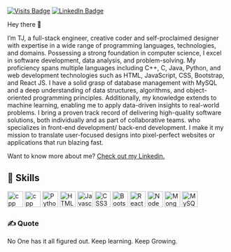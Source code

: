 

[![Visits Badge](https://badges.pufler.dev/visits/jetfire77/jetfire77)](https://github.com/jetfire77)
[![LinkedIn Badge](https://img.shields.io/badge/LinkedIn-Profile-informational?style=flat&logo=linkedin&logoColor=white&color=0D76A8)](https://www.linkedin.com/in/tanuj-kumar-33b574216?trk=contact-info)

Hey there 👋

I’m TJ, a full-stack engineer, creative coder and self-proclaimed designer with expertise in a wide range of programming languages, technologies, and domains. Possessing a strong foundation in computer science, I excel in software development, data analysis, and problem-solving. My proficiency spans multiple languages including C++, C, Java, Python, and web development technologies such as HTML, JavaScript, CSS, Bootstrap, and React JS. I have a solid grasp of database management with MySQL and a deep understanding of data structures, algorithms, and object-oriented programming principles. Additionally, my knowledge extends to machine learning, enabling me to apply data-driven insights to real-world problems. I bring a proven track record of delivering high-quality software solutions, both individually and as part of collaborative teams. who specializes in front-end development/ back-end development. I make it my mission to translate user-focused designs into pixel-perfect websites or applications that run blazing fast.

Want to know more about me? [Check out my Linkedin.](https://www.linkedin.com/in/tanuj-kumar-33b574216?trk=contact-info)

## 💼 Skills

<p align="left">
<a href="[https://isocpp.org/](https://www.learn-c.org/)" target="_blank" rel="noreferrer"><img src="https://upload.wikimedia.org/wikipedia/commons/1/19/C_Logo.png" width="36" height="36" alt="cpp" /></a>
<a href="https://isocpp.org/" target="_blank" rel="noreferrer"><img src="https://raw.githubusercontent.com/isocpp/logos/master/cpp_logo.png" width="36" height="36" alt="cpp" /></a>
  <a href="https://www.python.org/" target="_blank" rel="noreferrer"><img src="https://raw.githubusercontent.com/danielcranney/readme-generator/main/public/icons/skills/python-colored.svg" width="36" height="36" alt="Python" /></a>
  <a href="https://developer.mozilla.org/en-US/docs/Glossary/HTML5" target="_blank" rel="noreferrer"><img src="https://raw.githubusercontent.com/danielcranney/readme-generator/main/public/icons/skills/html5-colored.svg" width="36" height="36" alt="HTML5" /></a>
<a href="https://developer.mozilla.org/en-US/docs/Web/JavaScript" target="_blank" rel="noreferrer"><img src="https://raw.githubusercontent.com/danielcranney/readme-generator/main/public/icons/skills/javascript-colored.svg" width="36" height="36" alt="Javascript" /></a>
<a href="https://www.w3.org/TR/CSS/#css" target="_blank" rel="noreferrer"><img src="https://raw.githubusercontent.com/danielcranney/readme-generator/main/public/icons/skills/css3-colored.svg" width="36" height="36" alt="CSS3" /></a>
<a href="https://getbootstrap.com/" target="_blank" rel="noreferrer"><img src="https://raw.githubusercontent.com/danielcranney/readme-generator/main/public/icons/skills/bootstrap-colored.svg" width="36" height="36" alt="Bootstrap" /></a>
<a href="https://reactjs.org/" target="_blank" rel="noreferrer"><img src="https://raw.githubusercontent.com/danielcranney/readme-generator/main/public/icons/skills/react-colored.svg" width="36" height="36" alt="React" /></a>
<a href="https://nodejs.org/en/" target="_blank" rel="noreferrer"><img src="https://raw.githubusercontent.com/danielcranney/readme-generator/main/public/icons/skills/nodejs-colored.svg" width="36" height="36" alt="NodeJS" /></a>
<a href="https://www.mongodb.com/" target="_blank" rel="noreferrer"><img src="https://raw.githubusercontent.com/danielcranney/readme-generator/main/public/icons/skills/mongodb-colored.svg" width="36" height="36" alt="MongoDB" /></a>  
<a href="https://www.mysql.com/" target="_blank" rel="noreferrer"><img src="https://raw.githubusercontent.com/danielcranney/readme-generator/main/public/icons/skills/mysql-colored.svg" width="36" height="36" alt="MySQL" /></a>

<br>

### ✍️ Quote

No One has it all figured out. Keep learning. Keep Growing.

<br>
<br>

